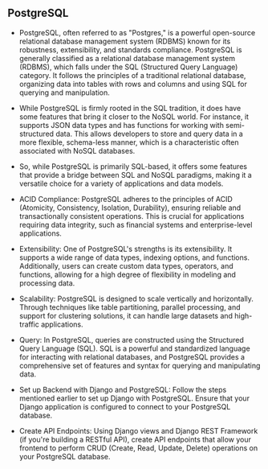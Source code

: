 ## PostgreSQL
- PostgreSQL, often referred to as "Postgres," is a powerful open-source relational database management system (RDBMS) known for its robustness, extensibility, and standards compliance. PostgreSQL is generally classified as a relational database management system (RDBMS), which falls under the SQL (Structured Query Language) category. It follows the principles of a traditional relational database, organizing data into tables with rows and columns and using SQL for querying and manipulation.
- While PostgreSQL is firmly rooted in the SQL tradition, it does have some features that bring it closer to the NoSQL world. For instance, it supports JSON data types and has functions for working with semi-structured data. This allows developers to store and query data in a more flexible, schema-less manner, which is a characteristic often associated with NoSQL databases.
- So, while PostgreSQL is primarily SQL-based, it offers some features that provide a bridge between SQL and NoSQL paradigms, making it a versatile choice for a variety of applications and data models. 

- ACID Compliance:
PostgreSQL adheres to the principles of ACID (Atomicity, Consistency, Isolation, Durability), ensuring reliable and transactionally consistent operations. This is crucial for applications requiring data integrity, such as financial systems and enterprise-level applications.

- Extensibility:
One of PostgreSQL's strengths is its extensibility. It supports a wide range of data types, indexing options, and functions. Additionally, users can create custom data types, operators, and functions, allowing for a high degree of flexibility in modeling and processing data.

- Scalability:
PostgreSQL is designed to scale vertically and horizontally. Through techniques like table partitioning, parallel processing, and support for clustering solutions, it can handle large datasets and high-traffic applications.

- Query:
In PostgreSQL, queries are constructed using the Structured Query Language (SQL). SQL is a powerful and standardized language for interacting with relational databases, and PostgreSQL provides a comprehensive set of features and syntax for querying and manipulating data.



- Set up Backend with Django and PostgreSQL:
Follow the steps mentioned earlier to set up Django with PostgreSQL. Ensure that your Django application is configured to connect to your PostgreSQL database.

- Create API Endpoints:
Using Django views and Django REST Framework (if you're building a RESTful API), create API endpoints that allow your frontend to perform CRUD (Create, Read, Update, Delete) operations on your PostgreSQL database.

